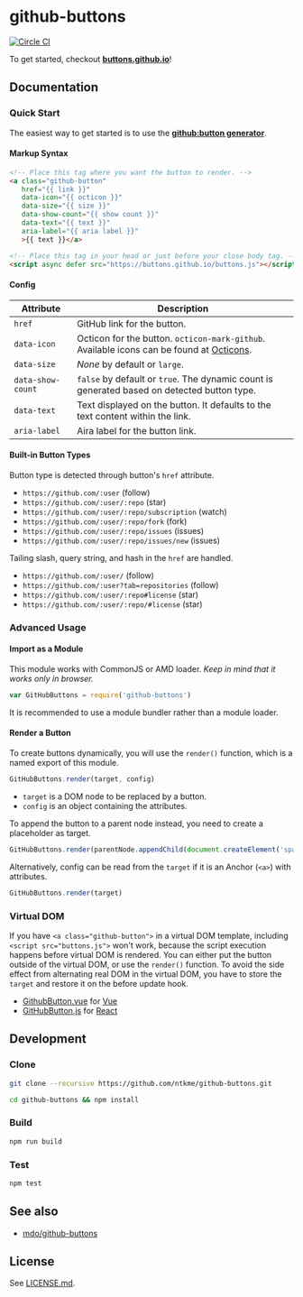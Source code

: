 github-buttons
==============

[![Circle CI](https://circleci.com/gh/ntkme/github-buttons.svg?style=svg)](https://circleci.com/gh/ntkme/github-buttons)

To get started, checkout **[buttons.github.io](https://buttons.github.io)**!  

Documentation
-------------

### Quick Start

The easiest way to get started is to use the **[github:button generator](https://buttons.github.io)**.

#### Markup Syntax

``` html
<!-- Place this tag where you want the button to render. -->
<a class="github-button"
   href="{{ link }}"
   data-icon="{{ octicon }}"
   data-size="{{ size }}"
   data-show-count="{{ show count }}"
   data-text="{{ text }}"
   aria-label="{{ aria label }}"
   >{{ text }}</a>
```

``` html
<!-- Place this tag in your head or just before your close body tag. -->
<script async defer src="https://buttons.github.io/buttons.js"></script>
```

#### Config

| Attribute               | Description                                                                                                                  |
| ---------               | -----------                                                                                                                  |
| `href`                  | GitHub link for the button.                                                                                                  |
| `data-icon`             | Octicon for the button. `octicon-mark-github`. <br> Available icons can be found at [Octicons](https://octicons.github.com). |
| `data-size`             | _None_ by default or `large`.                                                                                                |
| `data-show-count`       | `false` by default or `true`. The dynamic count is generated based on detected button type.                                  |
| `data-text`             | Text displayed on the button. It defaults to the text content within the link.                                               |
| `aria-label`            | Aira label for the button link.                                                                                              |

#### Built-in Button Types

Button type is detected through button's `href` attribute.

- `https://github.com/:user` (follow)
- `https://github.com/:user/:repo` (star)
- `https://github.com/:user/:repo/subscription` (watch)
- `https://github.com/:user/:repo/fork` (fork)
- `https://github.com/:user/:repo/issues` (issues)
- `https://github.com/:user/:repo/issues/new` (issues)

Tailing slash, query string, and hash in the `href` are handled.

- `https://github.com/:user/` (follow)
- `https://github.com/:user?tab=repositories` (follow)
- `https://github.com/:user/:repo#license` (star)
- `https://github.com/:user/:repo/#license` (star)

### Advanced Usage

#### Import as a Module

This module works with CommonJS or AMD loader. *Keep in mind that it works only in browser.*

``` javascript
var GitHubButtons = require('github-buttons')
```

It is recommended to use a module bundler rather than a module loader.

#### Render a Button

To create buttons dynamically, you will use the `render()` function, which is a named export of this module.

``` javascript
GitHubButtons.render(target, config)
```

- `target` is a DOM node to be replaced by a button.
- `config` is an object containing the attributes.

To append the button to a parent node instead, you need to create a placeholder as target.

``` javascript
GitHubButtons.render(parentNode.appendChild(document.createElement('span')), config)
```

Alternatively, config can be read from the `target` if it is an Anchor (`<a>`) with attributes. 

``` javascript
GitHubButtons.render(target)
```

### Virtual DOM

If you have `<a class="github-button">` in a virtual DOM template, including `<script src="buttons.js">` won't work, because the script execution happens before virtual DOM is rendered.  You can either put the button outside of the virtual DOM, or use the `render()` function.  To avoid the side effect from alternating real DOM in the virtual DOM, you have to store the `target` and restore it on the before update hook.

- [GithubButton.vue](examples/vue/GithubButton.vue) for [Vue](https://vuejs.org)
- [GitHubButton.js](examples/react/GitHubButton.js) for [React](https://facebook.github.io/react/)



Development
-----------

### Clone

``` sh
git clone --recursive https://github.com/ntkme/github-buttons.git
```

``` sh
cd github-buttons && npm install
```

### Build

``` sh
npm run build
```

### Test

``` sh
npm test
```



See also
--------

- [mdo/github-buttons](https://ghbtns.com)



License
-------

See [LICENSE.md](LICENSE.md).
